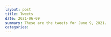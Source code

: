 ```yaml
---
layout: post
title: Tweets
date: 2021-06-09
summary: These are the tweets for June 9, 2021.
categories:
---
```


